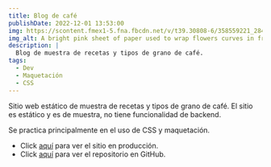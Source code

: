 ```yaml
---
title: Blog de café
publishDate: 2022-12-01 13:53:00
img: https://scontent.fmex1-5.fna.fbcdn.net/v/t39.30808-6/358559221_284238634261228_26585643182483329_n.jpg?_nc_cat=103&ccb=1-7&_nc_sid=0debeb&_nc_ohc=Xmw1qOimkVEAX8ap6JC&_nc_ht=scontent.fmex1-5.fna&oh=00_AfAqrZhWxeKbI-rhUlSOfW7v0nVV65_ggB3JDM0y6rOySg&oe=64AD8679
img_alt: A bright pink sheet of paper used to wrap flowers curves in front of rich blue background
description: |
  Blog de muestra de recetas y tipos de grano de café. 
tags:
  - Dev
  - Maquetación
  - CSS
---
```


Sitio web estático de muestra de recetas y tipos de grano de café. El sitio es estático y es de muestra, no tiene funcionalidad de backend.

Se practica principalmente en el uso de CSS y maquetación.

- Click [aquí](https://granos-cafe.netlify.app/) para ver el sitio en producción. 
- Click [aquí](https://github.com/ivanvqz/blog-de-cafe/) para ver el repositorio en GitHub.